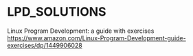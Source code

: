 # LPD_SOLUTIONS
Linux Program Development: a guide with exercises
https://www.amazon.com/Linux-Program-Development-guide-exercises/dp/1449906028

